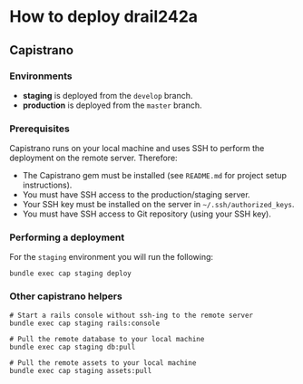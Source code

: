 # How to deploy drail242a

## Capistrano

### Environments

* **staging** is deployed from the `develop` branch.
* **production** is deployed from the `master` branch.

### Prerequisites

Capistrano runs on your local machine and uses SSH to perform the deployment on the remote server. Therefore:

* The Capistrano gem must be installed (see `README.md` for project setup instructions).
* You must have SSH access to the production/staging server.
* Your SSH key must be installed on the server in `~/.ssh/authorized_keys`.
* You must have SSH access to Git repository (using your SSH key).

### Performing a deployment

For the `staging` environment you will run the following:

```
bundle exec cap staging deploy
```

### Other capistrano helpers

```
# Start a rails console without ssh-ing to the remote server
bundle exec cap staging rails:console

# Pull the remote database to your local machine
bundle exec cap staging db:pull

# Pull the remote assets to your local machine
bundle exec cap staging assets:pull
```
